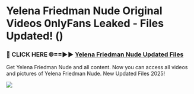 # Yelena Friedman Nude Original Videos 0nlyFans Leaked - Files Updated! ()

<h3>🔴 CLICK HERE 🌐==►► <a href="https://tinyurl.com/2p9ay9w9" rel="nofollow">Yelena Friedman Nude Updated Files</a></h3>

Get Yelena Friedman Nude and all content. Now you can access all videos and pictures of Yelena Friedman Nude. New Updated Files 2025!

[![](https://i.imgur.com/KQgVmj3.gif)](https://tinyurl.com/2p9ay9w9)
